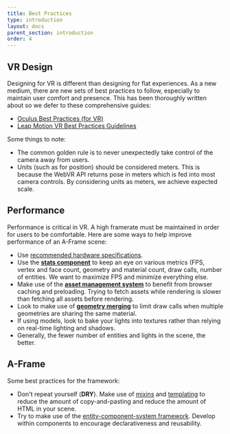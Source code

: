 ```yaml
---
title: Best Practices
type: introduction
layout: docs
parent_section: introduction
order: 4
---
```


## VR Design

[leapmotion]: https://developer.leapmotion.com/assets/Leap%20Motion%20VR%20Best%20Practices%20Guidelines.pdf
[oculus]: https://developer.oculus.com/documentation/intro-vr/latest/concepts/bp_intro/

Designing for VR is different than designing for flat experiences. As a new
medium, there are new sets of best practices to follow, especially to maintain
user comfort and presence. This has been thoroughly written about so we defer
to these comprehensive guides:

- [Oculus Best Practices (for VR)][oculus]
- [Leap Motion VR Best Practices Guidelines][leapmotion]

Some things to note:

- The common golden rule is to never unexpectedly take control of the camera
  away from users.
- Units (such as for position) should be considered meters. This is because the
  WebVR API returns pose in meters which is fed into most camera controls. By considering
  units as meters, we achieve expected scale.

## Performance

[asm]: ../core/asset-management-system.md
[hardware]: ../guide/device-and-platform-support.md#hardware-specifications
[merge]: ../components/geometry.md#mergeto
[stats]: ../components/stats.md

Performance is critical in VR. A high framerate must be maintained in order for
users to be comfortable. Here are some ways to help improve performance of an
A-Frame scene:

- Use [recommended hardware specifications][hardware].
- Use the **[stats component][stats]** to keep an eye on various metrics (FPS,
  vertex and face count, geometry and material count, draw calls, number of entities.  We
  want to maximize FPS and minimize everything else.
- Make use of the **[asset management system][asm]** to benefit from browser
  caching and preloading. Trying to fetch assets while rendering is slower than
  fetching all assets before rendering.
- Look to make use of **[geometry merging][merge]** to limit draw calls when
  multiple geometries are sharing the same material.
- If using models, look to bake your lights into textures rather than relying
  on real-time lighting and shadows.
- Generally, the fewer number of entities and lights in the scene, the better.

## A-Frame

[mixins]: ../core/mixins.md
[ecs]: ../core/index.md
[template]: https://github.com/ngokevin/aframe-template-component

Some best practices for the framework:

- Don't repeat yourself (**DRY**). Make use of [mixins][mixins] and [templating][template] to
  reduce the amount of copy-and-pasting and reduce the amount of HTML in your
  scene.
- Try to make use of the [entity-component-system framework][ecs]. Develop
  within components to encourage declarativeness and reusability.
